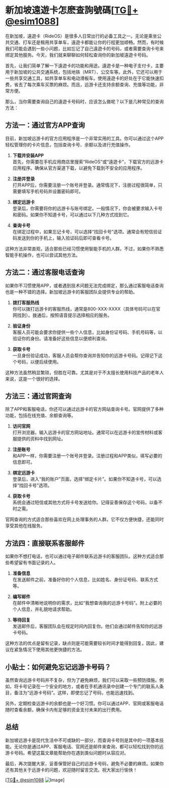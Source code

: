 # 新加坡遠遊卡怎麽查詢號碼[[TG💪+ @esim1088](https://t.me/s/esim1088)]

在新加坡，遠遊卡（RideOS）是很多人日常出行的必备工具之一。无论是乘坐公共交通、打车还是租用共享单车，遠遊卡都能让你的行程更加顺畅。然而，有时候我们可能会遇到一些小问题，比如忘记了自己遠遊卡的号码，或者需要查询卡号来绑定其他服务。今天，我们就来聊聊如何轻松查询你的新加坡遠遊卡号码。

首先，让我们简单了解一下遠遊卡的功能和用途。遠遊卡是一种电子支付卡，主要用于新加坡的公共交通系统，包括地铁（MRT）、公交车等。此外，它还可以用于一些共享交通工具，如共享单车和电动滑板车。使用遠遊卡的好处在于它能快速扣费，省去了每次乘车买票的麻烦。而且，远游卡还支持余额查询、充值等功能，非常方便。

那么，当你需要查询自己的遠遊卡号码时，应该怎么做呢？以下是几种常见的查询方法：

## 方法一：通过官方APP查询

目前，新加坡远游卡的官方应用程序是一个非常实用的工具。你可以通过这个APP轻松管理你的卡片信息，包括查询卡号、余额以及进行充值操作。

1. **下载并安装APP**  
   首先，你需要在手机应用商店里搜索“RideOS”或“遠遊卡”，下载官方的远游卡应用程序。确保从官方渠道下载，以避免下载到不安全的应用程序。

2. **注册并登录**  
   打开APP后，你需要注册一个账号并登录。通常情况下，注册过程很简单，只需要填写手机号码并设置密码即可。

3. **绑定远游卡**  
   登录后，你需要将你的远游卡与账号绑定。一般情况下，你会被要求输入卡号和密码。如果你不知道卡号，可以通过以下几种方式找到它。

4. **查询卡号**  
   在绑定过程中，如果忘记卡号，可以选择“找回卡号”选项。通常会有短信验证码发送到你的手机上，输入验证码后即可查看卡号。

这种方法非常直观，适合那些已经习惯使用智能手机的人群。不过，如果你不熟悉智能手机操作，也可以尝试其他方法。

## 方法二：通过客服电话查询

如果你不习惯使用APP，或者遇到技术问题无法完成绑定，那么通过客服电话查询也是一种不错的选择。新加坡远游卡的客服团队会提供专业的帮助。

1. **拨打客服热线**  
   你可以拨打远游卡的客服热线，通常是800-XXX-XXXX（具体号码可以在官网找到）。拨通后，按照语音提示选择相应的服务。

2. **验证身份**  
   客服人员可能会要求你提供一些个人信息，比如身份证号码、手机号码等，以验证你的身份。请准备好这些信息以便顺利查询。

3. **获取卡号**  
   一旦身份验证成功，客服人员会帮你查询并告知你的远游卡号码。记得记下这个号码，以便后续使用。

这种方法虽然稍显繁琐，但胜在可靠。尤其是对于不太擅长使用科技产品的老年人来说，这是一个很好的选择。

## 方法三：通过官网查询

除了APP和客服电话，你还可以通过远游卡的官方网站查询卡号。官网提供了多种功能，包括在线充值、余额查询等。

1. **访问官网**  
   打开浏览器，输入远游卡的官方网站地址。通常可以在远游卡的宣传材料或客服提供的资料中找到网址。

2. **注册账号**  
   和APP一样，你需要注册一个账号并登录。注册过程和APP类似，填写必要的信息即可。

3. **绑定远游卡**  
   登录后，进入“我的账户”页面，选择“绑定卡片”。如果你不知道卡号，可以选择“找回卡号”选项。

4. **获取卡号**  
   系统会通过短信或其他方式将卡号发送给你。记得妥善保存这个号码，以备不时之需。

官网查询的方式适合那些喜欢在网上处理事务的人群。它不仅方便快捷，还能同时享受其他在线服务。

## 方法四：直接联系客服邮件

如果你不想打电话，也可以通过电子邮件联系远游卡的客服团队。这种方式适合那些希望留有书面记录的人。

1. **准备信息**  
   在发送邮件之前，准备好你的个人信息，比如姓名、身份证号码、联系方式等。

2. **编写邮件**  
   在邮件中清晰地说明你的需求，比如“我想查询我的远游卡号码”。附上必要的个人信息，并礼貌地请求帮助。

3. **等待回复**  
   发送邮件后，客服团队会在规定时间内回复你。他们会通过邮件告知你的远游卡号码。

这种方法的优点是留有记录，缺点则是可能需要较长时间才能得到回复。因此，建议在紧急情况下使用其他更快捷的方法。

## 小贴士：如何避免忘记远游卡号码？

虽然查询远游卡号码并不复杂，但为了避免麻烦，我们可以采取一些预防措施。例如，将卡号记录在一个安全的地方，或者在手机通讯录中创建一个专门的联系人条目，备注为“远游卡号码”。这样，即使忘记了号码，也能迅速找到。

另外，定期检查远游卡的余额也是一个好习惯。你可以通过APP、官网或客服电话随时查看余额，确保卡内有足够的资金支付未来的出行费用。

## 总结

新加坡远游卡是现代生活中不可或缺的一部分，而查询卡号则是其中的一项基本技能。无论你是通过APP、客服电话、官网还是邮件来查询，都可以轻松找到你的远游卡号码。希望这篇文章能帮助你在遇到类似问题时从容应对。

最后，再次提醒大家，妥善保管好自己的远游卡号码，避免不必要的麻烦。如果你还有其他关于远游卡的问题，欢迎随时留言交流。祝大家出行愉快！

[[TG💪+ @esim1088](https://t.me/s/esim1088) ![Image](https://i.postimg.cc/4NQfJmqS/Snipaste-2025-05-13-00-14-12.png)]